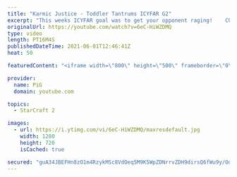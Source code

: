 ```yaml
---
title: "Karmic Justice - Toddler Tantrums ICYFAR G2"
excerpt: "This weeks ICYFAR goal was to get your opponent raging!    CURRENT LIQUID REIGN ICYFAR CHALLENGE: \"Peeping Tom\" - Get vision of as much as you can through mapvision, scouting or whatever comes to your mind! During Liquid Reign ICYFARs there is a clear set of rules for submissions! https://pastebin.com/raw/wPHHTMKT"
originalUrl: https://youtube.com/watch?v=6eC-HiWZDMQ
type: video
length: PT16M4S
publishedDateTime: 2021-06-01T12:46:41Z
heat: 50

featuredContent: "<iframe width=\"800\" height=\"500\" frameborder=\"0\" src=\"https://www.youtube.com/embed/6eC-HiWZDMQ\" allow=\"accelerometer; autoplay; encrypted-media; gyroscope; picture-in-picture\" allowfullscreen></iframe>"

provider:
  name: PiG
  domain: youtube.com

topics:
  - StarCraft 2

images:
  - url: https://i.ytimg.com/vi/6eC-HiWZDMQ/maxresdefault.jpg
    width: 1280
    height: 720
    isCached: true

secured: "guA34JBEFHn8zO1m4RzykMSc8VdOeq5M9K5WpZDNrrvZDH9dirsQ6fWu9y/Odu6cYBq70DLP3t4/P2txPTqaCTAENdy3uCoAqYNVDtAgv+LWzthWh9HyahF6PDYjuE4W9dDicj07Mrb3KxFjvu8cYP6lYDfcIbY6MFH9LVHVRsd8vFonJ3WC9ycG7tTz5wGEIwCUqTyMNKwdQ4IUlgakG8TgihNCtvQ4DsG2TZyh/V30xx0PAuK+Os9DyQXigJeynzs9PKuq6EwurlXKYEJ2ZpBGVCTMkIyn6vM7gcgoccVxx+wf16e96ElNlb2g17jkrHCv2PauGp94VH1BJDhcQv8e7JYcwE7vP4YaC0wKmRXMySB7mILifBnYlRewWWpAajBcxfZENZws6BGaEhnSZLURvYuNHjPbZXwDVKe0XkY=;ASYgcuG4ZzhCVb3R+bOdfA=="
---
```


